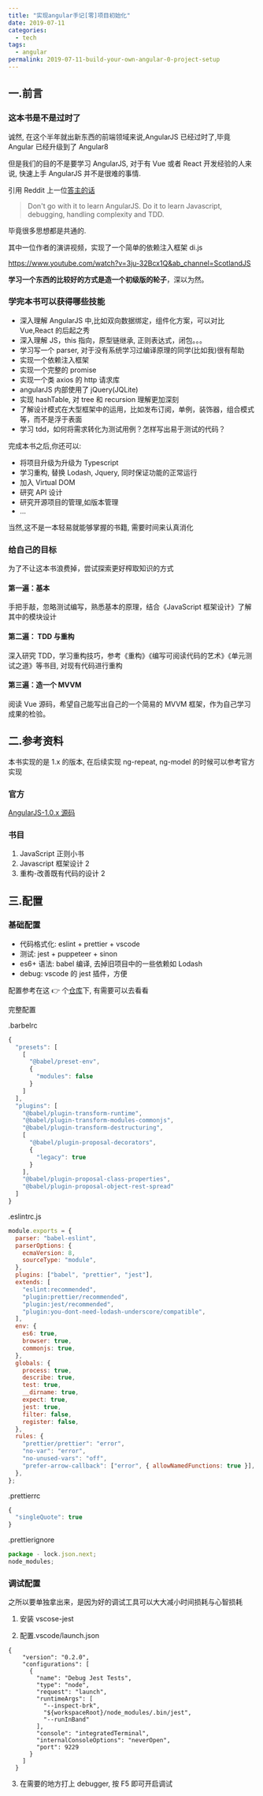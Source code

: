 ```yaml
---
title: "实现angular手记[零]项目初始化"
date: 2019-07-11
categories:
  - tech
tags:
  - angular
permalink: 2019-07-11-build-your-own-angular-0-project-setup
---
```


## 一.前言

### 这本书是不是过时了

诚然, 在这个半年就出新东西的前端领域来说,AngularJS 已经过时了,毕竟 Angular 已经升级到了 Angular8

但是我们的目的不是要学习 AngularJS, 对于有 Vue 或者 React 开发经验的人来说, 快速上手 AngularJS 并不是很难的事情.

引用 Reddit 上一位[答主的话](https://www.reddit.com/r/angularjs/comments/cxlf09/how_relevant_is_the_book_build_your_own_angularjs/eyozfzf?utm_source=share&utm_medium=web2x&context=3)

> Don't go with it to learn AngularJS. Do it to learn Javascript, debugging, handling complexity and TDD.

毕竟很多思想都是共通的.

其中一位作者的演讲视频，实现了一个简单的依赖注入框架 di.js

<https://www.youtube.com/watch?v=3ju-32Bcx1Q&ab_channel=ScotlandJS>

**学习一个东西的比较好的方式是造一个初级版的轮子**，深以为然。

### 学完本书可以获得哪些技能

- 深入理解 AngularJS 中,比如双向数据绑定，组件化方案，可以对比 Vue,React 的后起之秀
- 深入理解 JS，this 指向，原型链继承, 正则表达式，闭包。。。
- 学习写一个 parser, 对于没有系统学习过编译原理的同学(比如我)很有帮助
- 实现一个依赖注入框架
- 实现一个完整的 promise
- 实现一个类 axios 的 http 请求库
- angularJS 内部使用了 jQuery(JQLite)
- 实现 hashTable, 对 tree 和 recursion 理解更加深刻
- 了解设计模式在大型框架中的运用，比如发布订阅，单例，装饰器，组合模式等，而不是浮于表面
- 学习 tdd，如何将需求转化为测试用例？怎样写出易于测试的代码？

完成本书之后,你还可以:

- 将项目升级为升级为 Typescript
- 学习重构, 替换 Lodash, Jquery, 同时保证功能的正常运行
- 加入 Virtual DOM
- 研究 API 设计
- 研究开源项目的管理,如版本管理
- ...

当然,这不是一本轻易就能够掌握的书籍, 需要时间来认真消化

### 给自己的目标

为了不让这本书浪费掉，尝试探索更好榨取知识的方式

#### 第一遍：基本

手把手敲，忽略测试编写，熟悉基本的原理，结合《JavaScript 框架设计》了解其中的模块设计

#### 第二遍： TDD 与重构

深入研究 TDD，学习重构技巧，参考《重构》《编写可阅读代码的艺术》《单元测试之道》等书目, 对现有代码进行重构

#### 第三遍：造一个 MVVM

阅读 Vue 源码，希望自己能写出自己的一个简易的 MVVM 框架，作为自己学习成果的检验。

## 二.参考资料

本书实现的是 1.x 的版本, 在后续实现 ng-repeat, ng-model 的时候可以参考官方实现

### 官方

[AngularJS-1.0.x 源码](https://github.com/angular/angular.js/tree/v1.0.x)

### 书目

1. JavaScript 正则小书
2. Javascript 框架设计 2
3. 重构-改善既有代码的设计 2

## 三.配置

### 基础配置

- 代码格式化: eslint + prettier + vscode
- 测试: jest + puppeteer + sinon
- es6+ 语法: babel 编译, 去掉旧项目中的一些依赖如 Lodash
- debug: vscode 的 jest 插件，方便

配置参考在这 👉 个[仓库](https://github.com/chenxiaoyao6228/js-jest-eslint-husky-starter.git)下, 有需要可以去看看

完整配置

.barbelrc

```js
{
  "presets": [
    [
      "@babel/preset-env",
      {
        "modules": false
      }
    ]
  ],
  "plugins": [
    "@babel/plugin-transform-runtime",
    "@babel/plugin-transform-modules-commonjs",
    "@babel/plugin-transform-destructuring",
    [
      "@babel/plugin-proposal-decorators",
      {
        "legacy": true
      }
    ],
    "@babel/plugin-proposal-class-properties",
    "@babel/plugin-proposal-object-rest-spread"
  ]
}
```

.eslintrc.js

```js
module.exports = {
  parser: "babel-eslint",
  parserOptions: {
    ecmaVersion: 8,
    sourceType: "module",
  },
  plugins: ["babel", "prettier", "jest"],
  extends: [
    "eslint:recommended",
    "plugin:prettier/recommended",
    "plugin:jest/recommended",
    "plugin:you-dont-need-lodash-underscore/compatible",
  ],
  env: {
    es6: true,
    browser: true,
    commonjs: true,
  },
  globals: {
    process: true,
    describe: true,
    test: true,
    __dirname: true,
    expect: true,
    jest: true,
    filter: false,
    register: false,
  },
  rules: {
    "prettier/prettier": "error",
    "no-var": "error",
    "no-unused-vars": "off",
    "prefer-arrow-callback": ["error", { allowNamedFunctions: true }],
  },
};
```

.prettierrc

```js
{
  "singleQuote": true
}
```

.prettierignore

```js
package - lock.json.next;
node_modules;
```

### 调试配置

之所以要单独拿出来，是因为好的调试工具可以大大减小时间损耗与心智损耗

1. 安装 vscose-jest

2. 配置.vscode/launch.json

```
{
    "version": "0.2.0",
    "configurations": [
      {
        "name": "Debug Jest Tests",
        "type": "node",
        "request": "launch",
        "runtimeArgs": [
          "--inspect-brk",
          "${workspaceRoot}/node_modules/.bin/jest",
          "--runInBand"
        ],
        "console": "integratedTerminal",
        "internalConsoleOptions": "neverOpen",
        "port": 9229
      }
    ]
  }
```

3. 在需要的地方打上 debugger, 按 F5 即可开启调试
